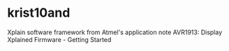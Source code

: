 # krist10and
Xplain software framework from Atmel's application note AVR1913: Display Xplained Firmware - Getting Started
